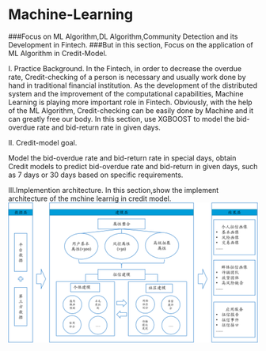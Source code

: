 # Machine-Learning
###Focus on ML Algorithm,DL Algorithm,Community Detection and its Development in Fintech.
###But in this section, Focus on the application of ML Algorithm in Credit-Model.

I. Practice Background.
   In the Fintech, in order to decrease the overdue rate, Credit-checking of a person is necessary and usually work done by hand in traditional financial institution. As the development of the distributed system and the improvement of the computational capabilities, Machine Learning is playing more important role in Fintech. Obviously, with the help of the ML Algorithm, Credit-checking can be easily done by Machine and it can greatly free our body.
   In this section, use XGBOOST to model the bid-overdue rate and bid-return rate in given days. 
  
II. Credit-model goal.

   Model the bid-overdue rate and bid-return rate in special days, obtain Credit models to predict bid-overdue rate and bid-return in given days, such as 7 days or 30 days based on specific requirements.
  
III.Implemention architecture.
   In this section,show the implement architecture of the mchine learnig in credit model.
   ![image](https://github.com/JackerGao/Machine-Learning/blob/master/image/p1.png)
